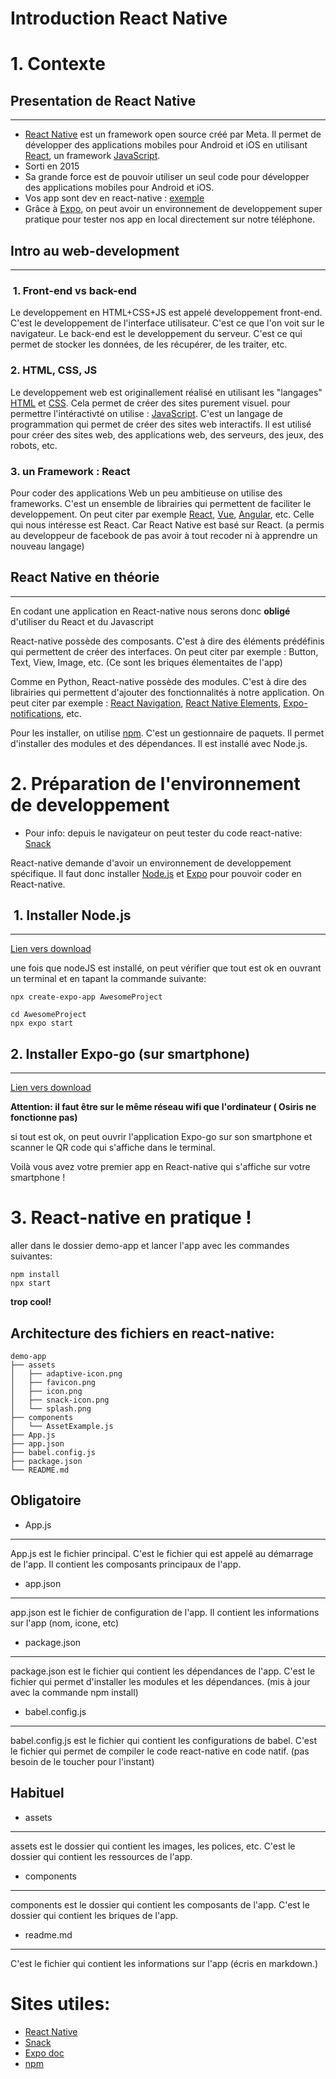 # Introduction React Native

# 1. Contexte

## Presentation de React Native

---

- [React Native](https://reactnative.dev/) est un framework open source créé par Meta. Il permet de développer des applications mobiles pour Android et iOS en utilisant [React](https://fr.reactjs.org/), un framework [JavaScript](https://developer.mozilla.org/fr/docs/Web/JavaScript).
- Sorti en 2015
- Sa grande force est de pouvoir utiliser un seul code pour développer des applications mobiles pour Android et iOS.
- Vos app sont dev en react-native : [exemple](https://reactnative.dev/showcase)
- Grâce à [Expo](https://expo.io/), on peut avoir un environnement de developpement super pratique pour tester nos app en local directement sur notre téléphone.

## Intro au web-development

---

###  1. Front-end vs back-end

Le developpement en HTML+CSS+JS est appelé developpement front-end. C'est le developpement de l'interface utilisateur. C'est ce que l'on voit sur le navigateur.
Le back-end est le developpement du serveur. C'est ce qui permet de stocker les données, de les récupérer, de les traiter, etc.

### 2. HTML, CSS, JS

Le developpement web est originallement réalisé en utilisant les "langages" [HTML](https://developer.mozilla.org/fr/docs/Web/HTML) et [CSS](https://developer.mozilla.org/fr/docs/Web/CSS). Cela permet de créer des sites purement visuel.
pour permettre l'intéractivté on utilise : [JavaScript](https://developer.mozilla.org/fr/docs/Web/JavaScript). C'est un langage de programmation qui permet de créer des sites web interactifs. Il est utilisé pour créer des sites web, des applications web, des serveurs, des jeux, des robots, etc.

### 3. un Framework : React

Pour coder des applications Web un peu ambitieuse on utilise des frameworks. C'est un ensemble de librairies qui permettent de faciliter le developpement. On peut citer par exemple [React](https://fr.reactjs.org/), [Vue](https://vuejs.org/), [Angular](https://angular.io/), etc.
Celle qui nous intéresse est React. Car React Native est basé sur React. (a permis au developpeur de facebook de pas avoir à tout recoder ni à apprendre un nouveau langage)


## React Native en théorie

---

En codant une application en React-native nous serons donc **obligé** d'utiliser du React et du Javascript

React-native possède des composants. C'est à dire des éléments prédéfinis qui permettent de créer des interfaces. On peut citer par exemple : Button, Text, View, Image, etc. (Ce sont les briques élementaites de l'app)

Comme en Python, React-native possède des modules. C'est à dire des librairies qui permettent d'ajouter des fonctionnalités à notre application. On peut citer par exemple : [React Navigation](https://reactnavigation.org/), [React Native Elements](https://reactnativeelements.com/), [Expo-notifications](https://docs.expo.dev/versions/latest/sdk/notifications/), etc.

Pour les installer, on utilise [npm](https://www.npmjs.com/). C'est un gestionnaire de paquets. Il permet d'installer des modules et des dépendances. Il est installé avec Node.js.

# 2. Préparation de l'environnement de developpement


- Pour info: depuis le navigateur on peut tester du code react-native: [Snack](https://snack.expo.dev/)

React-native demande d'avoir un environnement de developpement spécifique. Il faut donc installer [Node.js](https://nodejs.org/en/download/) et [Expo](https://expo.io/) pour pouvoir coder en React-native.


##  1. Installer Node.js

---


[Lien vers download](https://nodejs.org/en/download)

une fois que nodeJS est installé, on peut vérifier que tout est ok en ouvrant un terminal et en tapant la commande suivante:

```
npx create-expo-app AwesomeProject 

cd AwesomeProject
npx expo start
```

## 2. Installer Expo-go (sur smartphone)

---

 [Lien vers download](https://expo.dev/client)


**Attention: il faut être sur le même réseau wifi que l'ordinateur ( Osiris ne fonctionne pas)**

si tout est ok, on peut ouvrir l'application Expo-go sur son smartphone et scanner le QR code qui s'affiche dans le terminal.

Voilà vous avez votre premier app en React-native qui s'affiche sur votre smartphone !

# 3. React-native en pratique !

aller dans le dossier demo-app et lancer l'app avec les commandes suivantes:

```
npm install
npx start
```

**trop cool!**

## Architecture des fichiers en react-native:
```
demo-app
├── assets
│   ├── adaptive-icon.png
│   ├── favicon.png
│   ├── icon.png
│   ├── snack-icon.png
│   └── splash.png
├── components
│   └── AssetExample.js
├── App.js
├── app.json
├── babel.config.js
├── package.json
└── README.md
```

## Obligatoire 

- App.js
---
App.js est le fichier principal. C'est le fichier qui est appelé au démarrage de l'app. Il contient les composants principaux de l'app.
- app.json
---

app.json est le fichier de configuration de l'app. Il contient les informations sur l'app (nom, icone, etc)

- package.json
---

package.json est le fichier qui contient les dépendances de l'app. C'est le fichier qui permet d'installer les modules et les dépendances.
(mis à jour avec la commande npm install)

- babel.config.js
---

babel.config.js est le fichier qui contient les configurations de babel. C'est le fichier qui permet de compiler le code react-native en code natif. (pas besoin de le toucher pour l'instant)

## Habituel

- assets

---

assets est le dossier qui contient les images, les polices, etc. C'est le dossier qui contient les ressources de l'app.

- components
  
---

components est le dossier qui contient les composants de l'app. C'est le dossier qui contient les briques de l'app.

- readme.md

---

C'est le fichier qui contient les informations sur l'app (écris en markdown.)


# Sites utiles:

- [React Native](https://reactnative.dev/)
- [Snack](https://snack.expo.dev/)
- [Expo doc](https://docs.expo.dev/)
- [npm](https://www.npmjs.com/)